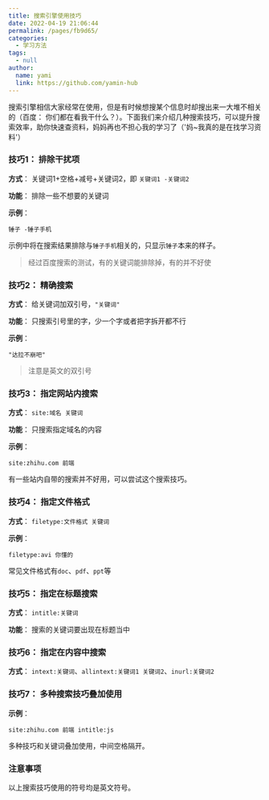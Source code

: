 ```yaml
---
title: 搜索引擎使用技巧
date: 2022-04-19 21:06:44
permalink: /pages/fb9d65/
categories:
  - 学习方法
tags: 
  - null
author: 
  name: yami
  link: https://github.com/yamin-hub
---
```



搜索引擎相信大家经常在使用，但是有时候想搜某个信息时却搜出来一大堆不相关的（百度： 你们都在看我干什么？）。下面我们来介绍几种搜索技巧，可以提升搜索效率，助你快速查资料，妈妈再也不担心我的学习了（'妈~我真的是在找学习资料'）


### 技巧1： 排除干扰项
**方式**： 关键词1+空格+减号+关键词2，即 `关键词1 -关键词2`

**功能**： 排除一些不想要的关键词

**示例**： 
```
锤子 -锤子手机
```
示例中将在搜索结果排除与`锤子手机`相关的，只显示`锤子`本来的样子。
> 经过百度搜索的测试，有的关键词能排除掉，有的并不好使


### 技巧2： 精确搜索
**方式**： 给关键词加双引号，`"关键词"`

**功能**： 只搜索引号里的字，少一个字或者把字拆开都不行

**示例**： 
```
"达拉不崩吧"
```
> 注意是英文的双引号

### 技巧3： 指定网站内搜索
**方式**： `site:域名 关键词`

**功能**： 只搜索指定域名的内容

**示例**： 
```
site:zhihu.com 前端
```
有一些站内自带的搜索并不好用，可以尝试这个搜索技巧。

### 技巧4： 指定文件格式
**方式**： `filetype:文件格式 关键词`

**示例**： 
```
filetype:avi 你懂的
```
常见文件格式有`doc`、`pdf`、`ppt`等

### 技巧5： 指定在标题搜索
**方式**： `intitle:关键词`

**功能**： 搜索的关键词要出现在标题当中


### 技巧6： 指定在内容中搜索
**方式**： `intext:关键词`、`allintext:关键词1 关键词2`、`inurl:关键词2`


### 技巧7： 多种搜索技巧叠加使用
**示例**： 
```
site:zhihu.com 前端 intitle:js
```
多种技巧和关键词叠加使用，中间空格隔开。


### 注意事项
以上搜索技巧使用的符号均是英文符号。


